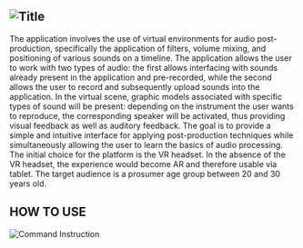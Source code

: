 ![Title](./djridoo.png)
---
The application involves the use of virtual environments for audio post-production, specifically the application of filters, volume mixing, and positioning of various sounds on a timeline. The application allows the user to work with two types of audio: the first allows interfacing with sounds already present in the application and pre-recorded, while the second allows the user to record and subsequently upload sounds into the application. In the virtual scene, graphic models associated with specific types of sound will be present: depending on the instrument the user wants to reproduce, the corresponding speaker will be activated, thus providing visual feedback as well as auditory feedback. The goal is to provide a simple and intuitive interface for applying post-production techniques while simultaneously allowing the user to learn the basics of audio processing. The initial choice for the platform is the VR headset. In the absence of the VR headset, the experience would become AR and therefore usable via tablet. The target audience is a prosumer age group between 20 and 30 years old.

HOW TO USE
---
![Command Instruction](./commandMapping.png)
